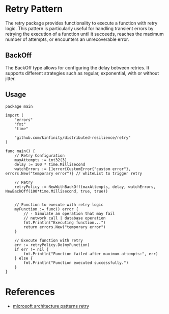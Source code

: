 # Retry Pattern

The retry package provides functionality to execute a function with retry logic. This pattern is particularly useful for handling transient errors by retrying the execution of a function until it succeeds, reaches the maximum number of attempts, or encounters an unrecoverable error.

## BackOff

The BackOff type allows for configuring the delay between retries. It supports different strategies such as regular, exponential, with or without jitter.

## Usage

```
package main

import (
    "errors"
    "fmt"
    "time"

    "github.com/kinfinity/distributed-resilience/retry"
)

func main() {
    // Retry Configuration
    maxAttempts := int32(3)
    delay := 100 * time.Millisecond
    watchErrors := []error{CustomError{"custom error"}, errors.New("temporary error")} // whiteList to trigger retry

    // Retry
    retryPolicy := NewWithBackOff(maxAttempts, delay, watchErrors, NewBackOff(100*time.Millisecond, true, true))


    // Function to execute with retry logic
    myFunction := func() error {
        // - Simulate an operation that may fail
        // network call | database operation
        fmt.Println("Executing function...")
        return errors.New("temporary error")
    }

    // Execute function with retry
    err := retryPolicy.Do(myFunction)
    if err != nil {
        fmt.Println("Function failed after maximum attempts:", err)
    } else {
        fmt.Println("Function executed successfully.")
    }
}
```

# **References**

- [microsoft architecture patterns retry](https://learn.microsoft.com/en-us/azure/architecture/patterns/retry)
